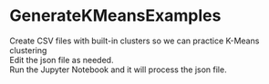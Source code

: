# GenerateKMeansExamples
Create CSV files with built-in clusters so we can practice K-Means clustering</br>
Edit the json file as needed.</br>
Run the Jupyter Notebook and it will process the json file. </br>

